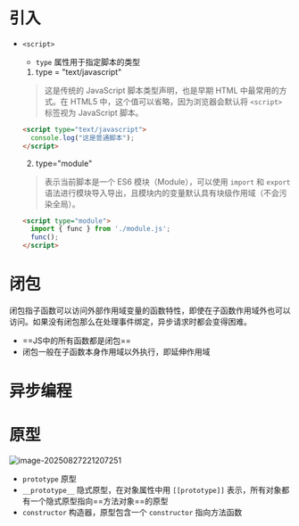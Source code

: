 # 引入

+ `<script>`

  + `type` 属性用于指定脚本的类型

  1. type = "text/javascript"

  > 这是传统的 JavaScript 脚本类型声明，也是早期 HTML 中最常用的方式。在 HTML5 中，这个值可以省略，因为浏览器会默认将 `<script>` 标签视为 JavaScript 脚本。

  ```html
  <script type="text/javascript">
    console.log("这是普通脚本");
  </script>
  ```

  2. type="module"

  > 表示当前脚本是一个 ES6 模块（Module），可以使用 `import` 和 `export` 语法进行模块导入导出，且模块内的变量默认具有块级作用域（不会污染全局）。

  ```html
  <script type="module">
    import { func } from './module.js';
    func();
  </script>
  ```




# 闭包

闭包指子函数可以访问外部作用域变量的函数特性，即使在子函数作用域外也可以访问。如果没有闭包那么在处理事件绑定，异步请求时都会变得困难。

- ==JS中的所有函数都是闭包==
- 闭包一般在子函数本身作用域以外执行，即延伸作用域



# 异步编程



# 原型

![image-20250827221207251](https://s2.loli.net/2025/08/27/awTVyLqu5QMj2C9.png)

+ `prototype` 原型
+ `__prototype__` 隐式原型，在对象属性中用 `[[prototype]]` 表示，所有对象都有一个隐式原型指向==方法对象==的原型
+ `constructor` 构造器，原型包含一个 `constructor` 指向方法函数

